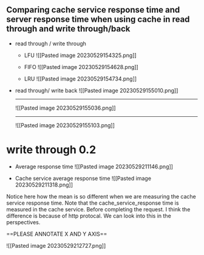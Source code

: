 ## Comparing cache service response time and server response time when using cache in read through and write through/back

- read through / write through
	- LFU
	![[Pasted image 20230529154325.png]]

	- FIFO
	![[Pasted image 20230529154628.png]]
	- LRU
	![[Pasted image 20230529154734.png]]


- read through/ write back
	![[Pasted image 20230529155010.png]]
	
	---

	![[Pasted image 20230529155036.png]]

	---
	
	![[Pasted image 20230529155103.png]]

# write through 0.2

- Average response time
	![[Pasted image 20230529211146.png]]

- Cache service average response time
	![[Pasted image 20230529211318.png]]

Notice here how the mean is so different when we are measuring the cache service response time. Note that the cache_service_response time is measured in the cache service. Before completing the request. I think the difference is because of http protocal. We can look into this in the perspectives.

==PLEASE ANNOTATE X AND Y AXIS==


![[Pasted image 20230529212727.png]]
